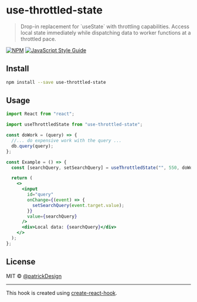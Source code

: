 # use-throttled-state

> Drop-in replacement for &#x60;useState&#x60; with throttling capabilities. Access
> local state immediately while dispatching data to worker functions at a throttled pace.

[![NPM](https://img.shields.io/npm/v/use-throttled-state.svg)](https://www.npmjs.com/package/use-throttled-state) [![JavaScript Style Guide](https://img.shields.io/badge/code_style-standard-brightgreen.svg)](https://standardjs.com)

## Install

```bash
npm install --save use-throttled-state
```

## Usage

```jsx
import React from "react";

import useThrottledState from "use-throttled-state";

const doWork = (query) => {
  //... do expensive work with the query ...
  db.query(query);
};

const Example = () => {
  const [searchQuery, setSearchQuery] = useThrottledState("", 550, doWork);

  return (
    <>
      <input
        id="query"
        onChange={(event) => {
          setSearchQuery(event.target.value);
        }}
        value={searchQuery}
      />
      <div>Local data: {searchQuery}</div>
    </>
  );
};
```

## License

MIT © [@patrickDesign](https://github.com/@patrickDesign)

---

This hook is created using [create-react-hook](https://github.com/hermanya/create-react-hook).

